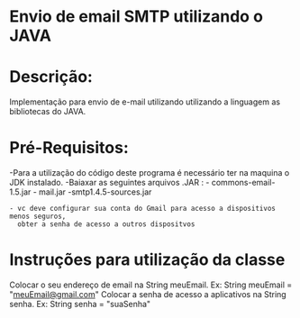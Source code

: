 # Envio de email SMTP utilizando o JAVA 

# Descrição:
  Implementação para envio de e-mail utilizando utilizando a linguagem as bibliotecas do JAVA.
 
 # Pré-Requisitos:
  -Para a utilização do código deste programa é necessário ter na maquina o JDK instalado.
  -Baiaxar as seguintes arquivos .JAR :
    - commons-email-1.5.jar
    - mail.jar
    -smtp1.4.5-sources.jar
    
    - vc deve configurar sua conta do Gmail para acesso a dispositivos menos seguros, 
      obter a senha de acesso a outros dispositvos
    
   # Instruções para utilização da classe
   Colocar o seu endereço de email na String meuEmail. Ex: String meuEmail = "meuEmail@gmail.com"
   Colocar a senha de acesso a aplicativos na String senha. Ex: String senha = "suaSenha"
   
  
 
